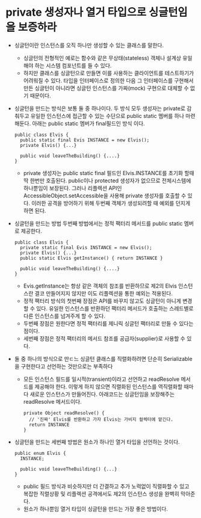 private 생성자나 열거 타입으로 싱글턴임을 보증하라
=============
* 싱글턴이란 인스턴스를 오직 하나만 생성할 수 있는 클래스를 말한다.
  - 싱글턴의 전형적인 예로는 함수와 같은 무상태(stateless) 객체나 설계상 유일해야 하는 시스템 컴포넌트를 들 수 있다.
  - 하지만 클래스를 싱글턴으로 만들면 이를 사용하는 클라이언트를 테스트하기가 어려워질 수 있다. 타입을 인터페이스로 정의한 다음
    그 인터페이스를 구현해서 만든 싱글턴이 아니라면 싱글턴 인스턴스를 가짜(mock) 구현으로 대체할 수 없기 때문이다.
* 싱글턴을 만드는 방식은 보통 둘 중 하나이다. 두 방식 모두 생성자는 private로 감춰두고 유일한 인스턴스에 접근할 수 있는 수단으로
  public static 멤버를 하나 마련해둔다.  아래는 public static 멤버가 final필드인 방식 이다.

  <pre><code>public class Elvis {
    public static final Evis INSTANCE = new Elvis();
    private Elvis() {...}

    public void leaveTheBuilding() {....}
  }</code></pre>
  
  - private 생성자는 public static final 필드인 Elvis.INSTANCE를 초기화 할때 딱 한번만 호출된다. public이나 protected 생성자가
    없으므로 전체시스템에 하나뿐임이 보장된다. 그러나 리플렉션 API인 AccessibleObject.setAccessible을 사용해 private 생성자를 
    호출할 수 있다. 이러한 공격을 방어하기 위해 두번째 객체가 생성되려할 때 예외를 던지게 하면 된다.
  
* 싱글턴을 만드는 방법 두번째 방법에서는 정적 팩터리 메서드를 public static 멤버로 제공한다.
    
  <pre><code>public class Elvis {
    private static final Evis INSTANCE = new Elvis();
    private Elvis() {...}
    public static Elvis getInstance() { return INSTANCE }

    public void leaveTheBuilding() {....}
  }</code></pre>
     
  - Evis.getInstance는 항상 같은 객체의 참조를 반환하므로 제2의 Elvis 인스턴스란 결코 만들어지지 않지만 이도 리플렉션을 통한 예외는 적용된다.
  - 정적 팩터리 방식의 첫번째 장점은 API를 바꾸지 않고도 싱글턴이 아니게 변경할 수 있다. 유일한 인스턴스를 반환하던 팩터리 메서드가 호출하는 
    스레드별로 다른 인스턴스를 넘겨주게 할 수 있다.
  - 두번째 장점은 원한다면 정적 팩터리를 제니릭 싱글턴 팩터리로 만들 수 있다는 점이다.
  - 세번째 장점은 정적 팩터리의 메서드 참조를 공급자(supplier)로 사용할 수 있다.
  
* 둘 중 하나의 방식으로 만ㄷ느 싱글턴 클래스를 직렬화하려면 단순히 Serializable을 구현한다고 선언하는 것만으로는 부족하다
  - 모든 인스턴스 필드를 일시적(transient)이라고 선언하고 readResolve 메서드를 제공해야 한다. 이렇게 하지 않으면 직렬화된 인스턴스를 
    역직렬화할 때마다 새로운 인스턴스가 만들어진다. 아래코드는 싱글턴임을 보장해주는 readResolve 메서드이다.
    
    <pre><code>private Object readResolve() {
      // '진짜' Elvis를 반환하고 가자 Elvis는 가비지 컬렉터에 맡긴다.
      return INSTANCE
    }</code></pre>

* 싱글턴을 만드는 세번째 방법은 원소가 하나인 열거 타입을 선언하는 것이다.
  <pre><code>public enum Elvis {
    INSTANCE;
    
    public void leaveTheBuilding() {...}
  }</code></pre>
  
  - public 필드 방식과 비슷하지만 더 간결하고 추가 노력없이 직렬화할 수 있고 복잡한 직렬상황 및 리플렉션 공격에서도 제2의 인스턴스 생성을 
    완벽히 막아준다.
  - 원소가 하나뿐임 열거 타입이 싱글턴을 만드는 가장 좋은 방법이다.
